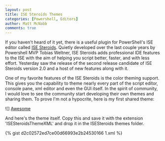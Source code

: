 ```yaml
---
layout: post
title: ISE Steroids Themes
categories: [Powershell, Editors]
author: Matt McNabb
comments: true
---
```


[Steroids]: http://www.powertheshell.com/isesteroids/
[Awesome]: /assets/media/AwesomeTheme.png "The Awesome Theme"

If you haven't heard of it yet, there is a useful plugin for PowerShell's ISE editor called [ISE Steroids][Steroids]. Quietly developed over the last couple years by Powershell MVP Tobias Weltner, ISE Steroids adds professional IDE features to the ISE with the aim of helping you script better, faster, and with less effort. Yesterday saw the release of the second release candidate of ISE Steroids version 2.0 and a host of new features along with it.

One of my favorite features of the ISE Steroids is the color theming support. This gives you the capability to theme nearly every part of the script editor, console pane, xml editor and even the GUI itself. In the spirit of community, I would love to see the community start developing their own themes and sharing them. To prove I'm not a hypocrite, here is my first shared theme:

![] [Awesome]

And here's the theme itself. Copy this and save it with the extension 'ISESteroidsThemeXML' and drop it in the ISESteroids themes folder.

{% gist d2c02572ed7ce00d66993e2b24530166 1.xml %}